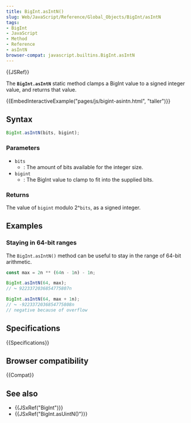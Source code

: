 ```yaml
---
title: BigInt.asIntN()
slug: Web/JavaScript/Reference/Global_Objects/BigInt/asIntN
tags:
- BigInt
- JavaScript
- Method
- Reference
- asIntN
browser-compat: javascript.builtins.BigInt.asIntN
---
```

{{JSRef}}

The **`BigInt.asIntN`** static method clamps a BigInt value to a signed integer
value, and returns that value.

{{EmbedInteractiveExample("pages/js/bigint-asintn.html", "taller")}}

## Syntax

```js
BigInt.asIntN(bits, bigint);
```

### Parameters

*   `bits`
    *   : The amount of bits available for the integer size.
*   `bigint`
    *   : The BigInt value to clamp to fit into the supplied bits.

### Returns

The value of `bigint` modulo 2^`bits`, as a signed integer.

## Examples

### Staying in 64-bit ranges

The `BigInt.asIntN()` method can be useful to stay in the range of 64-bit
arithmetic.

```js
const max = 2n ** (64n - 1n) - 1n;

BigInt.asIntN(64, max);
// ↪ 9223372036854775807n

BigInt.asIntN(64, max + 1n);
// ↪ -9223372036854775808n
// negative because of overflow
```

## Specifications

{{Specifications}}

## Browser compatibility

{{Compat}}

## See also

*   {{JSxRef("BigInt")}}
*   {{JSxRef("BigInt.asUintN()")}}
